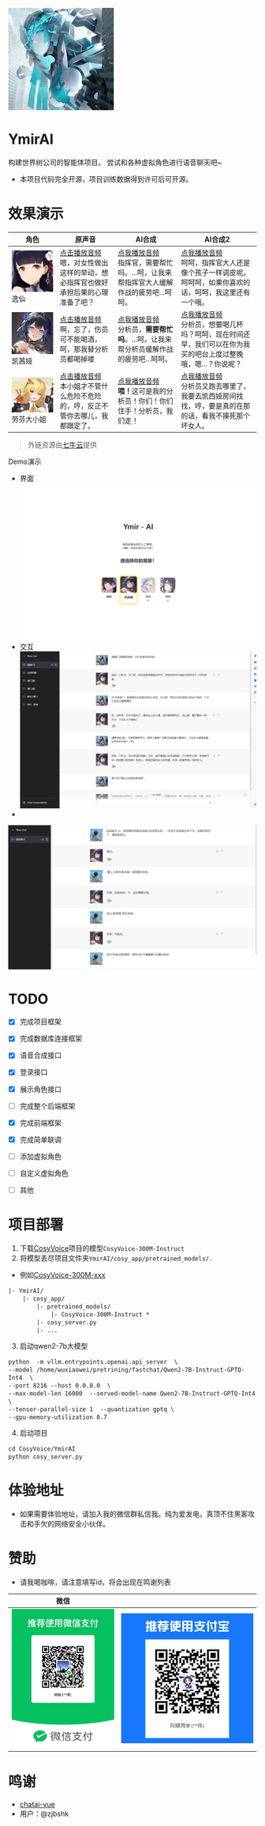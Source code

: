 

![yumiricon.jpg](assert/yumiricon.jpg)
# YmirAI
构建世界树公司的智能体项目。
尝试和各种虚拟角色进行语音聊天吧~

+ 本项目代码完全开源，项目训练数据得到许可后可开源。


# 效果演示

| 角色                                  | 原声音                                                                                                                                                                                                                                                                                                                        | AI合成                                                                                                                                                 | AI合成2                                                                                                                                            |
|-------------------------------------|----------------------------------------------------------------------------------------------------------------------------------------------------------------------------------------------------------------------------------------------------------------------------------------------------------------------------|------------------------------------------------------------------------------------------------------------------------------------------------------|--------------------------------------------------------------------------------------------------------------------------------------------------|
| ![逸仙](assert/85px-yixian.jpg)<br>逸仙 | [点击播放音频](http://si5c7yq6z.hn-bkt.clouddn.com/rwertoem4id64mao2x9hcs96l4tstnu.mp3)<br/>嗯，对女性做出这样的举动，想必指挥官也做好承担后果的心理准备了吧？                                                                                                                                                                                                    | [点我播放音频](http://si5c7yq6z.hn-bkt.clouddn.com/yixian.wav)</br>指挥官，需要帮忙吗。...呵，让我来帮指挥官大人缓解作战的疲劳吧...呵呵。                                                  | [点我播放音频](http://si5c7yq6z.hn-bkt.clouddn.com/character/ai-yixian.wav)<br>呵呵，指挥官大人还是像个孩子一样调皮呢。呵呵呵，如果你喜欢的话，呵呵，我这里还有一个哦。                            |
| ![凯茜娅](assert/kesya.jpg)<br>凯茜娅     | [点击播放音频](http://si5c7yq6z.hn-bkt.clouddn.com/character/%E5%95%8A%EF%BC%8C%E5%BF%98%E4%BA%86%EF%BC%8C%E4%BC%A4%E5%91%98%E5%8F%AF%E4%B8%8D%E8%83%BD%E5%96%9D%E9%85%92%EF%BC%8C%E5%91%B5%EF%BC%8C%E9%82%A3%E6%88%91%E6%9B%BF%E5%88%86%E6%9E%90%E5%91%98%E9%83%BD%E5%96%9D%E6%8E%89%E5%96%BD.mp3)<br>啊，忘了，伤员可不能喝酒，呵，那我替分析员都喝掉喽 | [点我播放音频](http://si5c7yq6z.hn-bkt.clouddn.com/character/ai-%E5%87%AF%E8%A5%BF%E5%A8%85.wav)</br>分析员，<strong>需要帮忙吗</strong>。...呵，让我来帮分析员缓解作战的疲劳吧...呵呵。 | [点我播放音频](http://si5c7yq6z.hn-bkt.clouddn.com/character/ai-%E5%87%AF%E8%A5%BF%E5%A8%852.wav)<br>分析员，想要喝几杯吗？呵呵，现在时间还早，我们可以在你为我买的吧台上度过整晚哦，嗯...？你说呢？ |
| ![凯茜娅](assert/fenni.png)<br>劳芬大小姐   | [点击播放音频](http://si5c7yq6z.hn-bkt.clouddn.com/character/%E6%9C%AC%E5%B0%8F%E5%A7%90%E6%89%8D%E4%B8%8D%E7%AE%A1%E4%BB%80%E4%B9%88%E5%8D%B1%E9%99%A9%E4%B8%8D%E5%8D%B1%E9%99%A9%E7%9A%84%EF%BC%8C%E5%93%BC%EF%BC%8C%E5%8F%8D%E6%AD%A3%E4%B8%8D%E7%AE%A1%E4%BD%A0%E5%8E%BB%E5%93%AA%E5%84%BF%EF%BC%8C%E6%88%91%E9%83%BD%E8%B7%9F%E5%AE%9A%E4%BA%86%E3%80%82.mp3)<br>本小姐才不管什么危险不危险的，哼，反正不管你去哪儿，我都跟定了。                                                                                                                                                                                                                                                                                   | [点我播放音频](http://si5c7yq6z.hn-bkt.clouddn.com/character/ai-fenni.wav) <br/> <strong>喂！</strong>这可是我的分析员！你们！你们住手！分析员，我们走！                              | [点我播放音频](http://si5c7yq6z.hn-bkt.clouddn.com/character/ai-fenni2.wav) <br/>分析员又跑去哪里了，我要去凯西娅房间找找，哼，要是真的在那的话，看我不揍死那个坏女人。                           |

> 外链资源由[七牛云](https://portal.qiniu.com/kodo/bucket/resource-v2?bucketName=modderbug)提供

Demo演示
+ 界面
![占位符](assert/sc2.png)
+ 交互
![占位符](assert/sc1.png)
+ 
![占位符](assert/sc3.png)

# TODO
- [x] 完成项目框架
- [x] 完成数据库连接框架
- [x] 语音合成接口
- [x] 登录接口
- [x] 展示角色接口
- [ ] 完成整个后端框架
- [x] 完成前端框架
- [x] 完成简单联调
- [ ] 添加虚拟角色
- [ ] 自定义虚拟角色
- [ ] 其他

 
# 项目部署
1. 下载[CosyVoice](https://github.com/FunAudioLLM/CosyVoice)项目的模型`CosyVoice-300M-Instruct`
2. 将模型丢尽项目文件夹`YmirAI/cosy_app/pretrained_models/.`
 + 例如[CosyVoice-300M-xxx](cosy_app/pretrained_models/CosyVoice-300M-Instruct)
```commandline
|- YmirAI/
    |- cosy_app/
        |- pretrained_models/
            |- CosyVoice-300M-Instruct *
        |- cosy_server.py
        |- ...
```
3. 启动qwen2-7b大模型
```commandline
python  -m vllm.entrypoints.openai.api_server  \
--model /home/wuxiaowei/pretrining/fastchat/Qwen2-7B-Instruct-GPTQ-Int4  \
--port 8216 --host 0.0.0.0  \
--max-model-len 16000  --served-model-name Qwen2-7B-Instruct-GPTQ-Int4   \
--tensor-parallel-size 1  --quantization gptq \
--gpu-memory-utilization 0.7
```
4. 启动项目
```commandline
cd CosyVoice/YmirAI
python cosy_server.py
```

# 体验地址
+ 如果需要体验地址，请加入我的微信群私信我。纯为爱发电，真顶不住黑客攻击和手欠的网络安全小伙伴。


# 赞助
- 请我喝咖啡，请注意填写id，将会出现在鸣谢列表

| 微信                                   |                          |
|--------------------------------------|--------------------------|
| ![占位符](assert/code1.jpg) | ![占位符](assert/code2.jpg) |


# 鸣谢
- [chatai-vue](https://github.com/GPTKing/chatai-vue)
- 用户：@zjbshk 